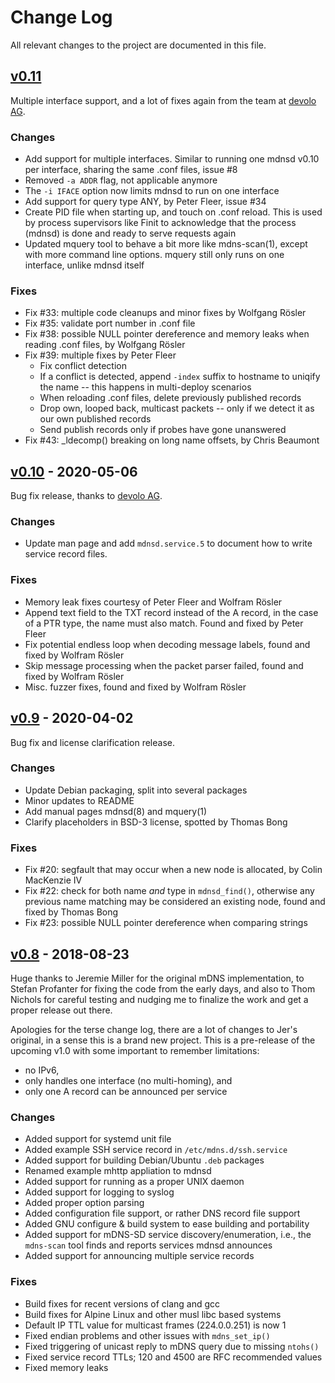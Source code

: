 Change Log
==========

All relevant changes to the project are documented in this file.


[v0.11][UNRELEASED]
----------------------

Multiple interface support, and a lot of fixes again from the team at
[devolo AG](https://www.devolo.com).

### Changes
- Add support for multiple interfaces.  Similar to running one
  mdnsd v0.10 per interface, sharing the same .conf files, issue #8
- Removed `-a ADDR` flag, not applicable anymore
- The `-i IFACE` option now limits mdnsd to run on one interface
- Add support for query type ANY, by Peter Fleer, issue #34
- Create PID file when starting up, and touch on .conf reload.  This
  is used by process supervisors like Finit to acknowledge that the
  process (mdnsd) is done and ready to serve requests again
- Updated mquery tool to behave a bit more like mdns-scan(1), except
  with more command line options.  mquery still only runs on one
  interface, unlike mdnsd itself

### Fixes
- Fix #33: multiple code cleanups and minor fixes by Wolfgang Rösler
- Fix #35: validate port number in .conf file
- Fix #38: possible NULL pointer dereference and memory leaks when
  reading .conf files, by Wolfgang Rösler
- Fix #39: multiple fixes by Peter Fleer
  - Fix conflict detection
  - If a conflict is detected, append `-index` suffix to hostname
    to uniqify the name -- this happens in multi-deploy scenarios
  - When reloading .conf files, delete previously published records
  - Drop own, looped back, multicast packets -- only if we detect
    it as our own published records
  - Send publish records only if probes have gone unanswered
- Fix #43: _ldecomp() breaking on long name offsets, by Chris Beaumont


[v0.10][] - 2020-05-06
----------------------

Bug fix release, thanks to [devolo AG](https://www.devolo.com).

### Changes

- Update man page and add `mdnsd.service.5` to document how to write
  service record files.

### Fixes

- Memory leak fixes courtesy of Peter Fleer and Wolfram Rösler
- Append text field to the TXT record instead of the A record, in the
  case of a PTR type, the name must also match.  Found and fixed by
  Peter Fleer
- Fix potential endless loop when decoding message labels, found and
  fixed by Wolfram Rösler
- Skip message processing when the packet parser failed, found and
  fixed by Wolfram Rösler
- Misc. fuzzer fixes, found and fixed by Wolfram Rösler


[v0.9][] - 2020-04-02
---------------------

Bug fix and license clarification release.

### Changes
- Update Debian packaging, split into several packages
- Minor updates to README
- Add manual pages mdnsd(8) and mquery(1)
- Clarify placeholders in BSD-3 license, spotted by Thomas Bong

### Fixes
- Fix #20: segfault that may occur when a new node is allocated, by
  Colin MacKenzie IV
- Fix #22: check for both name *and* type in `mdnsd_find()`, otherwise
  any previous name matching may be considered an existing node, found
  and fixed by Thomas Bong
- Fix #23: possible NULL pointer dereference when comparing strings


[v0.8][] - 2018-08-23
---------------------

Huge thanks to Jeremie Miller for the original mDNS implementation, to
Stefan Profanter for fixing the code from the early days, and also to
Thom Nichols for careful testing and nudging me to finalize the work and
get a proper release out there.

Apologies for the terse change log, there are a lot of changes to Jer's
original, in a sense this is a brand new project.  This is a pre-release
of the upcoming v1.0 with some important to remember limitations:

- no IPv6,
- only handles one interface (no multi-homing), and
- only one A record can be announced per service

### Changes
- Added support for systemd unit file
- Added example SSH service record in `/etc/mdns.d/ssh.service`
- Added support for building Debian/Ubuntu `.deb` packages
- Renamed example mhttp appliation to mdnsd
- Added support for running as a proper UNIX daemon
- Added support for logging to syslog
- Added proper option parsing
- Added configuration file support, or rather DNS record file support
- Added GNU configure & build system to ease building and portability
- Added support for mDNS-SD service discovery/enumeration, i.e., the
  `mdns-scan` tool finds and reports services mdnsd announces
- Added support for announcing multiple service records

### Fixes
- Build fixes for recent versions of clang and gcc
- Build fixes for Alpine Linux and other musl libc based systems
- Default IP TTL value for multicast frames (224.0.0.251) is now 1
- Fixed endian problems and other issues with `mdns_set_ip()`
- Fixed triggering of unicast reply to mDNS query due to missing `ntohs()`
- Fixed service record TTLs; 120 and 4500 are RFC recommended values
- Fixed memory leaks

[UNRELEASED]: https://github.com/troglobit/mdnsd/compare/v0.10...HEAD
[v0.11]: https://github.com/troglobit/mdnsd/compare/v0.9...v0.10
[v0.10]: https://github.com/troglobit/mdnsd/compare/v0.8...v0.9
[v0.9]: https://github.com/troglobit/mdnsd/compare/v0.8...v0.9
[v0.8]: https://github.com/troglobit/mdnsd/compare/v0.7G...v0.8
